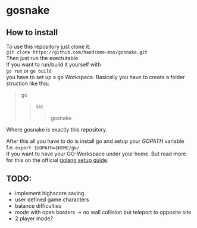 # gosnake
## How to install
To use this repository just clone it:  
`git clone https://github.com/handsome-max/gosnake.git`  
Then just run the exectutable.  
If you want to run/build it yourself with  
`go run` or `go build`  
you have to set up a go Workspace.
Basically you have to create a folder struction like this:  
> go
> > src
> > > gosnake  

Where gosnake is exactly this repository.

After this all you have to do is install go and setup your *GOPATH* variable  
f.e. `export $GOPATH=$HOME/go/`  
If you want to have your GO-Workspace under your home. But read more for this on the official [golang setup guide](https://golang.org/doc/install#install "Go installation guide").

## TODO:  
- implement highscore saving
- user defined game characters
- balance difficulties
- mode with open borders -> no wall collision but teleport to opposite site
- 2 player mode?

